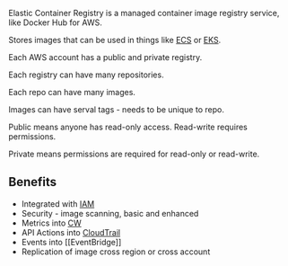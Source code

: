 Elastic Container Registry is a managed container image registry service, like Docker Hub for AWS.

Stores images that can be used in things like  [ECS](ECS.md) or [EKS](EKS.md).

Each AWS account has a public and private registry.

Each registry can have many repositories.

Each repo can have many images.

Images can have serval tags - needs to be unique to repo.

Public means anyone has read-only access. Read-write requires permissions.

Private means permissions are required for read-only or read-write.

## Benefits
- Integrated with [IAM](../../Security/Accounts/IAM.md)
- Security - image scanning, basic and enhanced
- Metrics into [CW](../../Logs/CW.md)
- API Actions into [CloudTrail](../../Logs/CloudTrail.md)
- Events into [[EventBridge]]
- Replication of image cross region or cross account